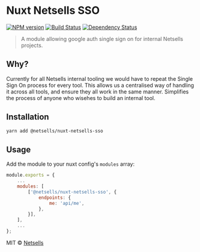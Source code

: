 # Nuxt Netsells SSO 

[![NPM version][npm-image]][npm-url] [![Build Status][travis-image]][travis-url] [![Dependency Status][daviddm-image]][daviddm-url]

> A module allowing google auth single sign on for internal Netsells projects.

## Why?

Currently for all Netsells internal tooling we would have to repeat the Single Sign On process for every tool. This allows us a centralised way of handling it across all tools, and ensure they all work in the same manner. Simplifies the process of anyone who wisehes to build an internal tool.

## Installation

```sh
yarn add @netsells/nuxt-netsells-sso
```

## Usage

Add the module to your nuxt config's `modules` array:

```js
module.exports = {
    ...
    modules: [
        ['@netsells/nuxt-netsells-sso', {
            endpoints: {
                me: 'api/me',
            },
        }],
    ],
    ...
};
```

MIT © [Netsells](https://www.netsells.co.uk)


[npm-image]: https://badge.fury.io/js/%40netsells%2Fnuxt-netsells-sso.svg
[npm-url]: https://npmjs.org/package/@netsells/nuxt-netsells-sso
[travis-image]: https://travis-ci.org/netsells/nuxt-netsells-sso.svg?branch=master
[travis-url]: https://travis-ci.org/netsells/nuxt-netsells-sso
[daviddm-image]: https://david-dm.org/netsells/nuxt-netsells-sso.svg?theme=shields.io
[daviddm-url]: https://david-dm.org/netsells/nuxt-netsells-sso
